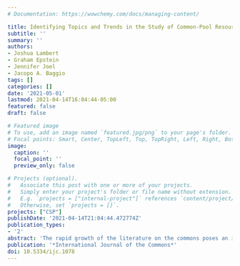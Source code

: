 ```yaml
---
# Documentation: https://wowchemy.com/docs/managing-content/

title: Identifying Topics and Trends in the Study of Common-Pool Resources Using Natural Language Processing
subtitle: ''
summary: ''
authors:
- Joshua Lambert
- Graham Epstein
- Jennifer Joel 
- Jacopo A. Baggio
tags: []
categories: []
date: '2021-05-01'
lastmod: 2021-04-14T16:04:44-05:00
featured: false
draft: false

# Featured image
# To use, add an image named `featured.jpg/png` to your page's folder.
# Focal points: Smart, Center, TopLeft, Top, TopRight, Left, Right, BottomLeft, Bottom, BottomRight.
image:
  caption: ''
  focal_point: ''
  preview_only: false

# Projects (optional).
#   Associate this post with one or more of your projects.
#   Simply enter your project's folder or file name without extension.
#   E.g. `projects = ["internal-project"]` references `content/project/deep-learning/index.md`.
#   Otherwise, set `projects = []`.
projects: ["CSP"]
publishDate: '2021-04-14T21:04:44.472774Z'
publication_types:
- '2'
abstract: 'The rapid growth of the literature on the commons poses an immense challenge for the synthesis and advancement of knowledge. While it may have been reasonable for previous generations of scholars to keep up to date with a literature adding thirty to fifty papers each year, there are now hundreds of papers on the commons published each year in addition to those that might be relevant to researchers on the basis of particular sectors, methods, disciplines or theories. This paper exploits recent advances in natural language processing to identify topics and trends in the literature on the commons over the past thirty years using a dynamic topic model. The results highlight the centrality of key themes concerning resources, property rights and local management, alongside growing interest in the topics of conservation and local management. The results also demonstrate the diversity of the field with topics ranging from forests, fisheries and land to urban areas and software. Overall the dynamic topic model appears to provide a useful approach for synthesizing high-level features of the literature.'
publication: '*International Journal of the Commons*'
doi: 10.5334/ijc.1078
---
```

